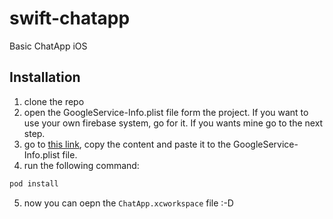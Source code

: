 # swift-chatapp
Basic ChatApp iOS

## Installation 
1. clone the repo
2. open the GoogleService-Info.plist file form the project. If you want to use your own firebase system, go for it. If you wants mine go to the next step.
3. go to [this link](https://gist.github.com/mehdihasan/f87115782df1fc00236f57e528fa2046), copy the content and paste it to the GoogleService-Info.plist file.
4. run the following command:
  ```bash
  pod install
  ```
5. now you can oepn the `ChatApp.xcworkspace` file :-D
